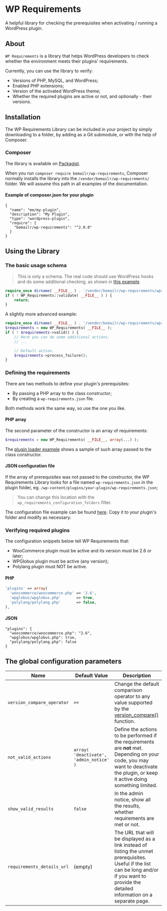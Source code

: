# WP Requirements

A helpful library for checking the prerequisites when activating / running a WordPress plugin.

## About

`WP Requirements` is a library that helps WordPress developers to check whether the environment meets their plugins' requirements.

Currently, you can use the library to verify:

* Versions of PHP, MySQL, and WordPress;
* Enabled PHP extensions;
* Version of the activated WordPress theme;
* Whether the required plugins are active or not, and optionally - their versions.

## Installation

The WP Requirements Library can be included in your project by simply downloading to a folder, by adding as a Git submodule, or with the help of Composer.

### Composer

The library is available on [Packagist](https://packagist.org/packages/bemailr/wp-requirements).

When you run `composer require bemailr/wp-requirements`, Composer normally installs the library into the `/vendor/bemailr/wp-requirements/` folder. We will assume this path in all examples of the documentation.

#### Example of composer.json for your plugin

```
{
  "name": "me/my-plugin",
  "description": "My Plugin",
  "type": "wordpress-plugin",
  "require": {
    "bemailr/wp-requirements": "^2.0.0"
  }
}
```

## Using the Library

### The basic usage schema

> This is only a schema. The real code should use WordPress hooks and do some additional checking, as shown in [this example](./sample-plugin-loader.php).

```php
require_once dirname( __FILE__ ) . '/vendor/bemailr/wp-requirements/wpr-loader.php';
if ( ! WP_Requirements::validate( __FILE__ ) ) {
    return;
}
```

A slightly more advanced example:

```php
require_once dirname( __FILE__ ) . '/vendor/bemailr/wp-requirements/wpr-loader.php';
$requirements = new WP_Requirements( __FILE__ );
if ( ! $requirements->valid() ) {
    // Here you can do some additional actions.
    // ...

    // Default action.
    $requirements->process_failure();
}
```

### Defining the requirements

There are two methods to define your plugin's prerequisites:

* By passing a PHP array to the class constructor;
* By creating a `wp-requirements.json` file.

Both methods work the same way, so use the one you like.

#### PHP array

The second parameter of the constructor is an array of requirements:

```php
$requirements = new WP_Requirements( __FILE__, array(...) );
```

The [plugin loader example](./sample-plugin-loader.php) shows a sample of such array passed to the class constructor.

#### JSON configuration file

If the array of prerequisites was not passed to the constructor, the WP Requirements Library looks for a file named `wp-requirements.json` in the plugin folder, eg. `/wp-content/plugins/your-plugin/wp-requirements.json`;

> You can change this location with the `wp_requirements_configuration_folders` filter.

The configuration file example can be found [here](./sample-wp-requirements.json). Copy it to your plugin's folder and modify as necessary.

### Verifying required plugins

The configuration snippets below tell WP Requirements that:

* WooCommerce plugin must be active and its version must be 2.6 or later;
* WPGlobus plugin must be active (any version);
* Polylang plugin must NOT be active.

#### PHP

```php
'plugins' => array(
  'woocommerce/woocommerce.php' => '2.6',
  'wpglobus/wpglobus.php'       => true,
  'polylang/polylang.php'       => false,
),
```

#### JSON

```
"plugins": {
  "woocommerce/woocommerce.php": "2.6",
  "wpglobus/wpglobus.php": true,
  "polylang/polylang.php": false
}
```

## The global configuration parameters

| Name | Default Value | Description |
| --- | --- | --- |
| `version_compare_operator`  | `>=` | Change the default comparison operator to any value supported by the [version_compare()](http://php.net/manual/en/function.version-compare.php) function. |
| `not_valid_actions` | `array( 'deactivate', 'admin_notice' )` | Define the actions to be performed if the requirements are **not** met. Depending on your code, you may want to deactivate the plugin, or keep it active doing something limited. |
| `show_valid_results` | `false` | In the admin notice, show all the results, whether requirements are met or not. |
| `requirements_details_url`  | (empty) | The URL that will be displayed as a link instead of listing the unmet prerequisites. Useful if the list can be long and/or if you want to provide the detailed information on a separate page. |
